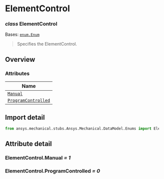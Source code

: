 # ElementControl

<a id="ElementControl"></a>

### *class* ElementControl

Bases: [`enum.Enum`](https://docs.python.org/3/library/enum.html#enum.Enum)

> Specifies the ElementControl.

> <!-- !! processed by numpydoc !! -->

<a id="overview"></a>

## Overview

### Attributes

| Name |
| ---------------------------------------------------------- |
| [`Manual`](#ElementControl.Manual) |
| [`ProgramControlled`](#ElementControl.ProgramControlled) |

<a id="import-detail"></a>

## Import detail

```python
from ansys.mechanical.stubs.Ansys.Mechanical.DataModel.Enums import ElementControl
```

<a id="attribute-detail"></a>

## Attribute detail

<a id="ElementControl.Manual"></a>

### ElementControl.Manual *= 1*

<a id="ElementControl.ProgramControlled"></a>

### ElementControl.ProgramControlled *= 0*
